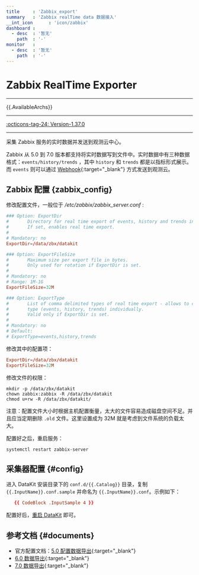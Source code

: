 ```yaml
---
title     : 'Zabbix_export'
summary   : 'Zabbix realTime data 数据接入'
__int_icon      : 'icon/zabbix'
dashboard :
  - desc  : '暂无'
    path  : '-'
monitor   :
  - desc  : '暂无'
    path  : '-'
---
```


<!-- markdownlint-disable MD025 -->
# Zabbix RealTime Exporter
<!-- markdownlint-enable -->

---

{{.AvailableArchs}}

---

[:octicons-tag-24: Version-1.37.0](../datakit/changelog.md#cl-1.37.0)

---

采集 Zabbix 服务的实时数据并发送到观测云中心。

Zabbix 从 5.0 到 7.0 版本都支持将实时数据写到文件中。实时数据中有三种数据格式：`events/history/trends` ，其中 `history` 和 `trends` 都是以指标形式展示。而 `events` 则可以通过 [Webhook](https://www.zabbix.com/documentation/5.4/en/manual/config/notifications/media/webhook?hl=Webhook%2Cwebhook){:target="_blank"} 方式发送到观测云。

## Zabbix 配置 {zabbix_config}

修改配置文件，一般位于 */etc/zabbix/zabbix_server.conf* :

```toml
### Option: ExportDir
#       Directory for real time export of events, history and trends in newline delimited JSON format.
#       If set, enables real time export.
#
# Mandatory: no
ExportDir=/data/zbx/datakit

### Option: ExportFileSize
#       Maximum size per export file in bytes.
#       Only used for rotation if ExportDir is set.
#
# Mandatory: no
# Range: 1M-1G
ExportFileSize=32M

### Option: ExportType
#       List of comma delimited types of real time export - allows to control export entities by their
#       type (events, history, trends) individually.
#       Valid only if ExportDir is set.
#
# Mandatory: no
# Default:
# ExportType=events,history,trends
```

修改其中的配置项：

```toml
ExportDir=/data/zbx/datakit
ExportFileSize=32M
```


修改文件的权限：

```shell
mkdir -p /data/zbx/datakit
chown zabbix:zabbix -R /data/zbx/datakit
chmod u+rw -R /data/zbx/datakit/
```

注意：配置文件大小时根据主机配置衡量，太大的文件容易造成磁盘空间不足。并且应当定期删除 `.old` 文件。这里设置成为 32M 就是考虑到文件系统的负载太大。

配置好之后，重启服务：

```shell
systemctl restart zabbix-server
```

## 采集器配置 {#config}

进入 DataKit 安装目录下的 `conf.d/{{.Catalog}}` 目录，复制 `{{.InputName}}.conf.sample` 并命名为 `{{.InputName}}.conf`。示例如下：

```toml
   {{ CodeBlock .InputSample 4 }}
```

配置好后，[重启 DataKit](../datakit/datakit-service-how-to.md#manage-service) 即可。

## 参考文档 {#documents}

- 官方配置文档：[5.0 配置数据导出](https://www.zabbix.com/documentation/5.0/en/manual/appendix/install/real_time_export?hl=export){:target="_blank"}
- [6.0 数据导出](https://www.zabbix.com/documentation/6.0/en/manual/appendix/install/real_time_export){:target="_blank"}
- [7.0 数据导出](https://www.zabbix.com/documentation/current/en/manual/config/export/files){:target="_blank"}
